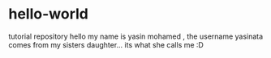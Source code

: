 # hello-world
tutorial repository
hello my name is yasin mohamed , the username yasinata comes from my sisters daughter... its what she calls me :D
